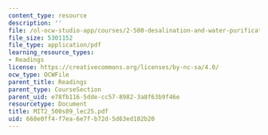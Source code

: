 ```yaml
---
content_type: resource
description: ''
file: /ol-ocw-studio-app/courses/2-500-desalination-and-water-purification-spring-2009/668e0ff4f7ea6e7fb72d5d63ed102b20_MIT2_500s09_lec25.pdf
file_size: 5301152
file_type: application/pdf
learning_resource_types:
- Readings
license: https://creativecommons.org/licenses/by-nc-sa/4.0/
ocw_type: OCWFile
parent_title: Readings
parent_type: CourseSection
parent_uid: e78fb116-5dde-cc57-8982-3a8f63b9f46e
resourcetype: Document
title: MIT2_500s09_lec25.pdf
uid: 668e0ff4-f7ea-6e7f-b72d-5d63ed102b20
---
```

